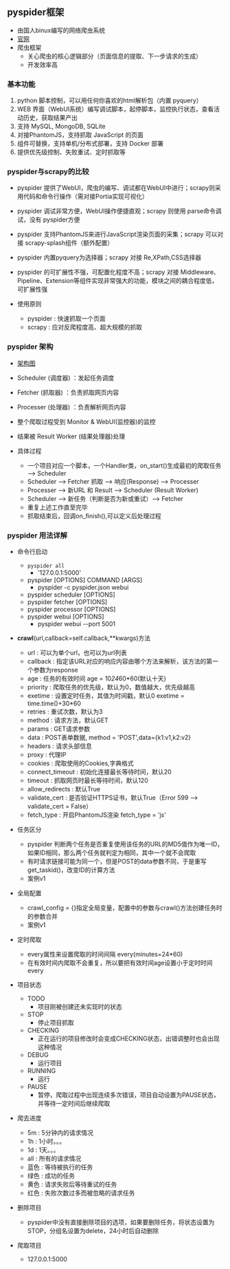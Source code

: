 ## pyspider框架
- 由国人binux编写的网络爬虫系统
- [官网](https://docs.pyspider.org/)
- 爬虫框架
    - 关心爬虫的核心逻辑部分（页面信息的提取、下一步请求的生成）
    - 开发效率高

### 基本功能
1. python 脚本控制，可以用任何你喜欢的html解析包（内置 pyquery）
2. WEB 界面（WebUI系统）编写调试脚本，起停脚本，监控执行状态，查看活动历史，获取结果产出
3. 支持 MySQL, MongoDB, SQLite
4. 对接PhantomJS，支持抓取 JavaScript 的页面
5. 组件可替换，支持单机/分布式部署，支持 Docker 部署
6. 提供优先级控制、失败重试、定时抓取等

### pyspider与scrapy的比较
- pyspider 提供了WebUI，爬虫的编写、调试都在WebUI中进行；scrapy则采用代码和命令行操作（需对接Portia实现可视化）
- pyspider 调试非常方便，WebUI操作便捷直观；scrapy 则使用 parse命令调试，没有 pyspider方便
- pyspider 支持PhantomJS来进行JavaScript渲染页面的采集；scrapy 可以对接 scrapy-splash组件（额外配置）
- pyspider 内置pyquery为选择器；scrapy 对接 Re,XPath,CSS选择器
- pyspider 的可扩展性不强，可配置化程度不高；scrapy 对接 Middleware、Pipeline、Extension等组件实现非常强大的功能，模块之间的耦合程度低，可扩展性强

- 使用原则
    - pyspider : 快速抓取一个页面
    - scrapy : 应对反爬程度高、超大规模的抓取

### pyspider 架构
- [架构图](http://s5.sinaimg.cn/mw690/003ubO2Szy7cBYbRHxi84&690)
- Scheduler (调度器) ：发起任务调度
- Fetcher (抓取器) ：负责抓取网页内容
- Processer (处理器) ：负责解析网页内容
- 整个爬取过程受到 Monitor & WebUI(监控器)的监控
- 结果被 Result Worker (结果处理器)处理

- 具体过程
    - 一个项目对应一个脚本，一个Handler类，on_start()生成最初的爬取任务 --> Scheduler
    - Scheduler --> Fetcher 抓取 --> 响应(Response) --> Processer
    - Processer --> 新URL 和 Result --> Scheduler (Result Worker)
    - Scheduler --> 新任务（判断是否为新或重试）--> Fetcher
    - 重复上述工作直至完毕
    - 抓取结束后，回调on_finish(),可以定义后处理过程

### pyspider 用法详解
- 命令行启动
    - `pyspider all`
        - '127.0.0.1:5000'
    - pyspider [OPTIONS] COMMAND [ARGS]
        - pyspider -c pyspider.json webui
    - pyspider scheduler [OPTIONS]
    - pyspider fetcher [OPTIONS] 
    - pyspider processor [OPTIONS]
    - pyspider webui [OPTIONS]
        - pyspider webui --port 5001

- **crawl**(url,callback=self.callback,**kwargs)方法
    - url : 可以为单个url，也可以为url列表
    - callback : 指定该URL对应的响应内容由哪个方法来解析，该方法的第一个参数为response
    - age : 任务的有效时间 age = 10*24*60*60(默认十天)
    - priority : 爬取任务的优先级，默认为0，数值越大，优先级越高
    - exetime : 设置定时任务，其值为时间戳，默认0 exetime = time.time()+30*60
    - retries : 重试次数，默认为3
    - method : 请求方法，默认GET
    - params : GET请求参数
    - data : POST表单数据, method = 'POST',data={k1:v1,k2:v2}
    - headers : 请求头部信息
    - proxy : 代理IP
    - cookies : 爬取使用的Cookies,字典格式
    - connect_timeout : 初始化连接最长等待时间，默认20
    - timeout : 抓取网页时最长等待时间，默认120
    - allow_redirects : 默认True
    - validate_cert : 是否验证HTTPS证书，默认True（Error 599 --> validate_cert = False）
    - fetch_type : 开启PhantomJS渲染 fetch_type = 'js'

- 任务区分
    - pyspider 判断两个任务是否重复使用该任务的URL的MD5值作为唯一ID，如果ID相同，那么两个任务就判定为相同，其中一个就不会爬取
    - 有时请求链接可能为同一个，但是POST的data参数不同，于是重写get_taskid()，改变ID的计算方法
    - 案例v1

- 全局配置
    - crawl_config = {}指定全局变量，配置中的参数与crawl()方法创建任务时的参数合并
    - 案例v1

- 定时爬取
    - every属性来设置爬取的时间间隔 every(minutes=24*60)
    - 在有效时间内爬取不会重复，所以要把有效时间age设置小于定时时间every

- 项目状态
    - TODO
        - 项目刚被创建还未实现时的状态
    - STOP
        - 停止项目抓取
    - CHECKING
        - 正在运行的项目修改时会变成CHECKING状态，出错调整时也会出现这种情况
    - DEBUG
        - 运行项目
    - RUNNING
        - 运行
    - PAUSE
        - 暂停，爬取过程中出现连续多次错误，项目自动设置为PAUSE状态，并等待一定时间后继续爬取

- 爬去进度
    - 5m : 5分钟内的请求情况
    - 1h : 1小时。。。
    - 1d : 1天。。。
    - all : 所有的请求情况
    - 蓝色 : 等待被执行的任务
    - 绿色 : 成功的任务
    - 黄色 : 请求失败后等待重试的任务
    - 红色 : 失败次数过多而被忽略的请求任务

- 删除项目
    - pyspider中没有直接删除项目的选项，如果要删除任务，将状态设置为STOP，分组名设置为delete，24小时后自动删除
- 爬取项目
    - 127.0.0.1:5000